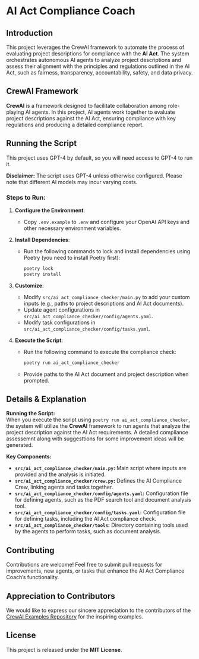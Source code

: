 # AI Act Compliance Coach

## Introduction

This project leverages the CrewAI framework to automate the process of evaluating project descriptions for compliance with the **AI Act**. The system orchestrates autonomous AI agents to analyze project descriptions and assess their alignment with the principles and regulations outlined in the AI Act, such as fairness, transparency, accountability, safety, and data privacy.

## CrewAI Framework

**CrewAI** is a framework designed to facilitate collaboration among role-playing AI agents. In this project, AI agents work together to evaluate project descriptions against the AI Act, ensuring compliance with key regulations and producing a detailed compliance report.

## Running the Script

This project uses GPT-4 by default, so you will need access to GPT-4 to run it.

**Disclaimer:** The script uses GPT-4 unless otherwise configured. Please note that different AI models may incur varying costs.

### Steps to Run:

1. **Configure the Environment**:
   - Copy `.env.example` to `.env` and configure your OpenAI API keys and other necessary environment variables.

2. **Install Dependencies**:
   - Run the following commands to lock and install dependencies using Poetry (you need to install Poetry first):
     ```bash
     poetry lock 
     poetry install
     ```

3. **Customize**:
   - Modify `src/ai_act_compliance_checker/main.py` to add your custom inputs (e.g., paths to project descriptions and AI Act documents).
   - Update agent configurations in `src/ai_act_compliance_checker/config/agents.yaml`.
   - Modify task configurations in `src/ai_act_compliance_checker/config/tasks.yaml`.

4. **Execute the Script**:
   - Run the following command to execute the compliance check:
     ```bash
     poetry run ai_act_compliance_checker
     ```
   - Provide paths to the AI Act document and project description when prompted.

## Details & Explanation

**Running the Script:**  
When you execute the script using `poetry run ai_act_compliance_checker`, the system will utilize the **CrewAI** framework to run agents that analyze the project description against the AI Act requirements. A detailed compliance assessemnt along with suggesttions for some improvement ideas will be generated.

**Key Components:**
- **`src/ai_act_compliance_checker/main.py`:** Main script where inputs are provided and the analysis is initiated.
- **`src/ai_act_compliance_checker/crew.py`:** Defines the AI Compliance Crew, linking agents and tasks together.
- **`src/ai_act_compliance_checker/config/agents.yaml`:** Configuration file for defining agents, such as the PDF search tool and document analysis tool.
- **`src/ai_act_compliance_checker/config/tasks.yaml`:** Configuration file for defining tasks, including the AI Act compliance check.
- **`src/ai_act_compliance_checker/tools`:** Directory containing tools used by the agents to perform tasks, such as document analysis.

## Contributing

Contributions are welcome! Feel free to submit pull requests for improvements, new agents, or tasks that enhance the AI Act Compliance Coach’s functionality.


## Appreciation to Contributors

We would like to express our sincere appreciation to the contributors of the [CrewAI Examples Repository](https://github.com/crewAIInc/crewAI-examples/tree/main) for the inspiring examples. 

## License

This project is released under the **MIT License**.
